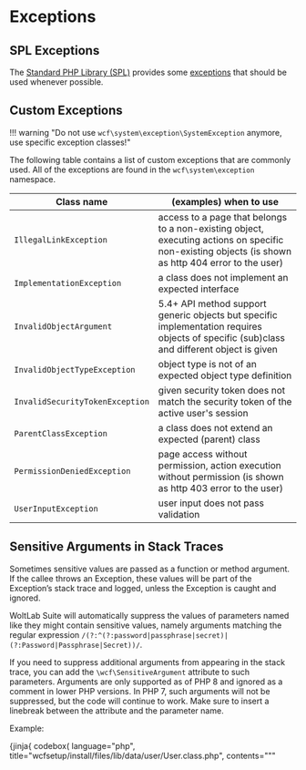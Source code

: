 # Exceptions

## SPL Exceptions

The [Standard PHP Library (SPL)](https://secure.php.net/manual/en/book.spl.php) provides some [exceptions](https://secure.php.net/manual/en/spl.exceptions.php) that should be used whenever possible.


## Custom Exceptions

!!! warning "Do not use `wcf\system\exception\SystemException` anymore, use specific exception classes!"

The following table contains a list of custom exceptions that are commonly used.
All of the exceptions are found in the `wcf\system\exception` namespace.

| Class name | (examples) when to use |
|-----------|------------------------|
| `IllegalLinkException` | access to a page that belongs to a non-existing object, executing actions on specific non-existing objects (is shown as http 404 error to the user) |
| `ImplementationException` | a class does not implement an expected interface |
| `InvalidObjectArgument` | <span class="label label-info">5.4+</span> API method support generic objects but specific implementation requires objects of specific (sub)class and different object is given |
| `InvalidObjectTypeException` | object type is not of an expected object type definition |
| `InvalidSecurityTokenException` | given security token does not match the security token of the active user's session |
| `ParentClassException` | a class does not extend an expected (parent) class |
| `PermissionDeniedException` | page access without permission, action execution without permission (is shown as http 403 error to the user) |
| `UserInputException` | user input does not pass validation |

## Sensitive Arguments in Stack Traces

Sometimes sensitive values are passed as a function or method argument.
If the callee throws an Exception, these values will be part of the Exception’s stack trace and logged, unless the Exception is caught and ignored.

WoltLab Suite will automatically suppress the values of parameters named like they might contain sensitive values, namely arguments matching the regular expression `/(?:^(?:password|passphrase|secret)|(?:Password|Passphrase|Secret))/`.

If you need to suppress additional arguments from appearing in the stack trace, you can add the `\wcf\SensitiveArgument` attribute to such parameters.
Arguments are only supported as of PHP 8 and ignored as a comment in lower PHP versions.
In PHP 7, such arguments will not be suppressed, but the code will continue to work.
Make sure to insert a linebreak between the attribute and the parameter name.

Example:

{jinja{ codebox(
    language="php",
    title="wcfsetup/install/files/lib/data/user/User.class.php",
    contents="""
<?php

namespace wcf\data\user;

// …

final class User extends DatabaseObject implements IPopoverObject, IRouteController, IUserContent
{
    // …

    public function checkPassword(
        #[\wcf\SensitiveArgument()]
        $password
    ) {
        // …
    }

    // …
}
"""
) }}
